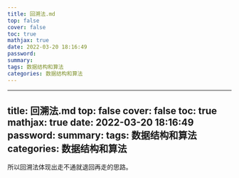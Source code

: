 ```yaml
---
title: 回溯法.md
top: false
cover: false
toc: true
mathjax: true
date: 2022-03-20 18:16:49
password:
summary:
tags: 数据结构和算法
categories: 数据结构和算法
---
```

---
title: 回溯法.md
top: false
cover: false
toc: true
mathjax: true
date: 2022-03-20 18:16:49
password:
summary:
tags: 数据结构和算法
categories: 数据结构和算法
---
所以回溯法体现出走不通就退回再走的思路。
